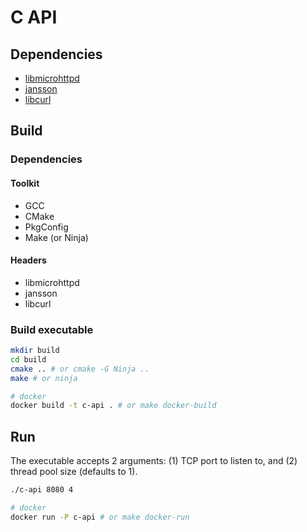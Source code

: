# C API

## Dependencies

- [libmicrohttpd](https://www.gnu.org/software/libmicrohttpd/)
- [jansson](https://github.com/akheron/jansson)
- [libcurl](https://curl.se/libcurl/c/)

## Build

### Dependencies

#### Toolkit

- GCC
- CMake
- PkgConfig
- Make (or Ninja)

#### Headers
- libmicrohttpd
- jansson
- libcurl

### Build executable

```sh
mkdir build
cd build
cmake .. # or cmake -G Ninja ..
make # or ninja

# docker
docker build -t c-api . # or make docker-build
```

## Run

The executable accepts 2 arguments: (1) TCP port to listen to, and (2) thread pool size (defaults to 1).
```sh
./c-api 8080 4

# docker
docker run -P c-api # or make docker-run
```
